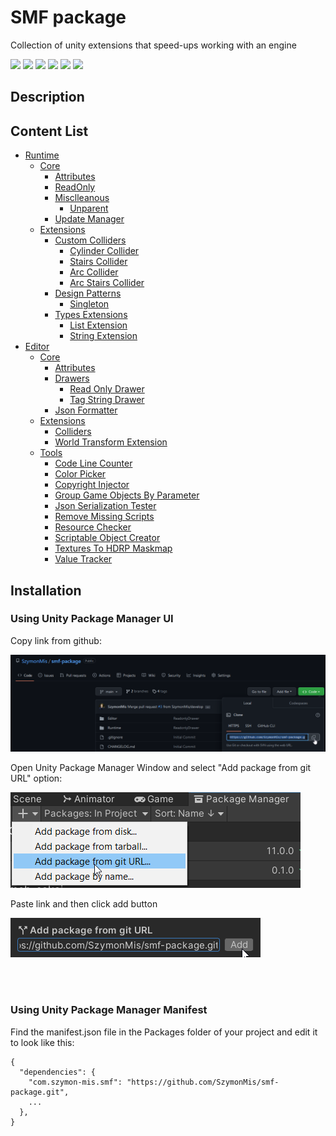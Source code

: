 # SMF package
Collection of unity extensions that speed-ups working with an engine

<img src="https://img.shields.io/badge/Unity-100000?style=for-the-badge&logo=unity&logoColor=white" /> <img src="https://img.shields.io/github/license/SzymonMis/smf-package.svg" /> <img src="https://img.shields.io/github/v/release/SzymonMis/smf-package.svg" /> <img src="https://img.shields.io/github/forks/SzymonMis/smf-package.svg" /> <img src="https://img.shields.io/github/last-commit/SzymonMis/smf-package.svg" /> <img src="https://img.shields.io/github/followers/SzymonMis.svg?style=social&label=Follow&maxAge=2592000" />

## Description


## Content List
 - [Runtime](https://github.com/SzymonMis/smf-package)
	 - [Core](https://github.com/SzymonMis/smf-package)
		 - [Attributes](https://github.com/SzymonMis/smf-package)
          - [ReadOnly](https://github.com/SzymonMis/smf-package)
         - [Misclleanous](https://github.com/SzymonMis/smf-package)
            - [Unparent](https://github.com/SzymonMis/smf-package)
         - [Update Manager](https://github.com/SzymonMis/smf-package)
     - [Extensions](https://github.com/SzymonMis/smf-package)
         - [Custom Colliders](https://github.com/SzymonMis/smf-package)         
            - [Cylinder Collider](https://github.com/SzymonMis/smf-package)
            - [Stairs Collider](https://github.com/SzymonMis/smf-package)
            - [Arc Collider](https://github.com/SzymonMis/smf-package)
            - [Arc Stairs Collider](https://github.com/SzymonMis/smf-package)
         - [Design Patterns](https://github.com/SzymonMis/smf-package)
            - [Singleton](https://github.com/SzymonMis/smf-package)         
         - [Types Extensions](https://github.com/SzymonMis/smf-package)
            - [List Extension](https://github.com/SzymonMis/smf-package)
            - [String Extension](https://github.com/SzymonMis/smf-package)
 - [Editor](https://github.com/SzymonMis/smf-package)
     - [Core](https://github.com/SzymonMis/smf-package)
         - [Attributes](https://github.com/SzymonMis/smf-package)
         - [Drawers](https://github.com/SzymonMis/smf-package)
             - [Read Only Drawer](https://github.com/SzymonMis/smf-package)
             - [Tag String Drawer](https://github.com/SzymonMis/smf-package)
         - [Json Formatter](https://github.com/SzymonMis/smf-package)
     - [Extensions](https://github.com/SzymonMis/smf-package)
         - [Colliders](https://github.com/SzymonMis/smf-package)
         - [World Transform Extension](https://github.com/SzymonMis/smf-package)
     - [Tools](https://github.com/SzymonMis/smf-package)
         - [Code Line Counter](https://github.com/SzymonMis/smf-package)
         - [Color Picker](https://github.com/SzymonMis/smf-package)
         - [Copyright Injector](https://github.com/SzymonMis/smf-package)
         - [Group Game Objects By Parameter](https://github.com/SzymonMis/smf-package)                  
         - [Json Serialization Tester](https://github.com/SzymonMis/smf-package)
         - [Remove Missing Scripts](https://github.com/SzymonMis/smf-package)
         - [Resource Checker](https://github.com/SzymonMis/smf-package)
         - [Scriptable Object Creator](https://github.com/SzymonMis/smf-package)
         - [Textures To HDRP Maskmap](https://github.com/SzymonMis/smf-package)
         - [Value Tracker](https://github.com/SzymonMis/smf-package)

## Installation 

### Using Unity Package Manager UI

Copy link from github:

![Installation-1](Installation-1.png)

Open Unity Package Manager Window and select "Add package from git URL" option:

![Installation-2](Installation-2.png)

Paste link and then click add button

![Installation-3](Installation-3.png)

<br><br>

### Using Unity Package Manager Manifest

Find the manifest.json file in the Packages folder of your project and edit it to look like this:

```
{
  "dependencies": {
    "com.szymon-mis.smf": "https://github.com/SzymonMis/smf-package.git",
    ...
  },
}
```

